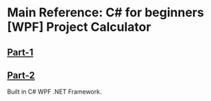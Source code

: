 # Main Reference: C# for beginners [WPF] Project Calculator

## [Part-1](https://www.youtube.com/watch?v=7YWz44JANEY)

## [Part-2](https://www.youtube.com/watch?v=hGS91tS9aC8)

Built in C# WPF .NET Framework.
